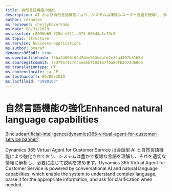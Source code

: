 ```yaml
---
title: 自然言語機能の強化
description: AI および自然言語機能により、システムは複雑なユーザー言語を理解し、解析することができます。
author: relnotes
ms.reviewer: shellyhaverkamp
ms.date: 08/31/2019
ms.assetid: c8096b69-725d-e911-a973-000d3a1c79c5
ms.topic: structure
ms.service: business-applications
ms.author: omaraf
dynamics365pdf: true
ms.openlocfilehash: f3ba24005f64d7dbe563cdafd2e34a4307b3168d
ms.sourcegitcommit: 75d7957117cc5eabbf102167fba80fb2072d686a
ms.translationtype: HT
ms.contentlocale: ja-JP
ms.lasthandoff: 09/06/2019
ms.locfileid: "1990163"
---
```

# <a name="enhanced-natural-language-capabilities"></a><span data-ttu-id="9cfc0-103">自然言語機能の強化</span><span class="sxs-lookup"><span data-stu-id="9cfc0-103">Enhanced natural language capabilities</span></span>

[!include[artificial-intelligence/dynamics365-virtual-agent-for-customer-service banner](../includes/artificial-intelligence/dynamics365-virtual-agent-for-customer-service.md)]

<!--structure start-->
<span data-ttu-id="9cfc0-104">Dynamics 365 Virtual Agent for Customer Service は会話型 AI と自然言語機能により強化されており、システムは豊かで複雑な言語を理解し、それを適切な情報に解析し、必要に応じて説明を求めます。</span><span class="sxs-lookup"><span data-stu-id="9cfc0-104">Dynamics 365 Virtual Agent for Customer Service is powered by conversational AI and natural language capabilities, which enable the system to understand complex language, parse it for the appropriate information, and ask for clarification when needed.</span></span>
<!--structure end-->



